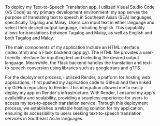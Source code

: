 To deploy my Text-to-Speech Translation app, I utilized Visual Studio Code (VS Code) as my primary development environment. my app serves the purpose of translating text to speech in Southeast Asian (SEA) languages, specifically Tagalog and Malay. Users can input text in either language and select their desired output language, including English. This capability allows for translations between Tagalog and Malay, as well as English and both Tagalog and Malay.

The main components of my application include an HTML interface (index.html) and a Flask backend (app.py). The HTML file provides a user-friendly interface for inputting text and selecting the desired output language. Meanwhile, the Flask backend handles the translation and text-to-speech conversion using libraries such as googletrans and gTTS.

For the deployment process, i utilized Render, a platform for hosting web applications. I first pushed my application code to GitHub and then linked my GitHub repository to Render. This integration allowed me to easily deploy my app on Render's infrastructure. With Render, I ensured my app's availability and scalability, providing a seamless experience for users to access my text-to-speech translation service. Through this deployment process, we established a reliable hosting solution for my application, ensuring its accessibility to users seeking text-to-speech translation services in Southeast Asian languages.
